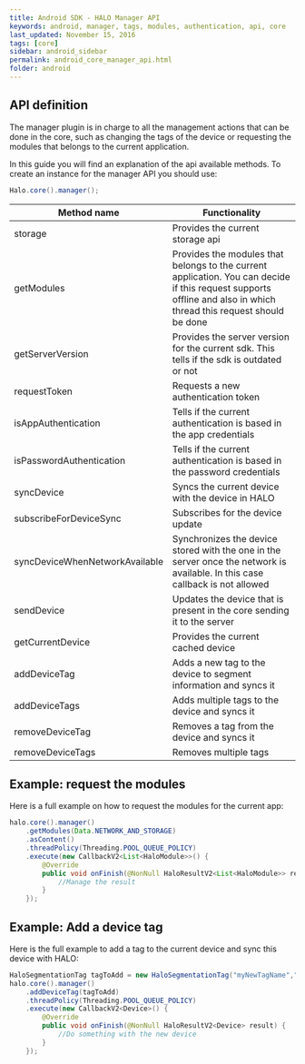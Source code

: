 ```yaml
---
title: Android SDK - HALO Manager API
keywords: android, manager, tags, modules, authentication, api, core
last_updated: November 15, 2016
tags: [core]
sidebar: android_sidebar
permalink: android_core_manager_api.html
folder: android
---
```


## API definition

The manager plugin is in charge to all the management actions that can be done in the core, such as changing the tags of the device or requesting the modules that belongs to the current application.

In this guide you will find an explanation of the api available methods. To create an instance for the manager API you should use:
```java
Halo.core().manager();
```

| Method name                    | Functionality                                                                                                                                                      |
|--------------------------------|--------------------------------------------------------------------------------------------------------------------------------------------------------------------| 
| storage                        | Provides the current storage api                                                                                                                                   |
| getModules                     | Provides the modules that belongs to the current application. You can decide if this request supports offline and also in which thread this request should be done |
| getServerVersion               | Provides the server version for the current sdk. This tells if the sdk is outdated or not                                                                          |
| requestToken                   | Requests a new authentication token                                                                                                                                |
| isAppAuthentication            | Tells if the current authentication is based in the app credentials                                                                                                |
| isPasswordAuthentication       | Tells if the current authentication is based in the password credentials                                                                                           |
| syncDevice                     |  Syncs the current device with the device in HALO                                                                                                                  |
| subscribeForDeviceSync         | Subscribes for the device update                                                                                                                                   |
| syncDeviceWhenNetworkAvailable | Synchronizes the device stored with the one in the server once the network is available. In this case callback is not allowed                                      |
| sendDevice                     | Updates the device that is present in the core sending it to the server                                                                                            |
| getCurrentDevice               | Provides the current cached device                                                                                                                                 |
| addDeviceTag                   | Adds a new tag to the device to segment information and syncs it                                                                                                   | 
| addDeviceTags                  | Adds multiple tags to the device and syncs it                                                                                                                      | 
| removeDeviceTag                | Removes a tag from the device and syncs it                                                                                                                         | 
| removeDeviceTags               | Removes multiple tags                                                                                                                                              |

## Example: request the modules

Here is a full example on how to request the modules for the current app:

```java
halo.core().manager()
    .getModules(Data.NETWORK_AND_STORAGE)
    .asContent()
    .threadPolicy(Threading.POOL_QUEUE_POLICY)
    .execute(new CallbackV2<List<HaloModule>>() {
        @Override
        public void onFinish(@NonNull HaloResultV2<List<HaloModule>> result) {
			//Manage the result
		}
	});
```

## Example: Add a device tag

Here is the full example to add a tag to the current device and sync this device with HALO:

```java
HaloSegmentationTag tagToAdd = new HaloSegmentationTag("myNewTagName","myNewTagValue");
halo.core().manager()
    .addDeviceTag(tagToAdd)
    .threadPolicy(Threading.POOL_QUEUE_POLICY)
    .execute(new CallbackV2<Device>() {
		@Override
	    public void onFinish(@NonNull HaloResultV2<Device> result) {
			//Do something with the new device
		}
	});
```
